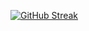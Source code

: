 [![GitHub Streak](https://streak-stats.demolab.com?user=thakareganesh&theme=onedark&date_format=M%20j%5B%2C%20Y%5D)](https://git.io/streak-stats)
